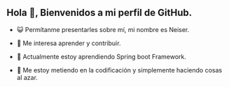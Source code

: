 ## Hola 👋, Bienvenidos a mi perfil de GitHub.

- 😺 Permítanme presentarles sobre mí, mi nombre es Neiser.
* 👀 Me interesa aprender y contribuir.
+ 🌱 Actualmente estoy aprendiendo Spring boot Framework.
- 🤖 Me estoy metiendo en la codificación y simplemente haciendo cosas al azar.
